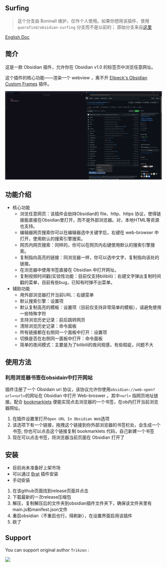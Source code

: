 ## Surfing

> 这个分支由 Boninall 维护，仅作个人使用。如果你想用该插件，使用 `quorafind/obsidian-surfing` 分支而不是以前的；
> 原始分支来自[这里](https://github.com/Trikzon/obsidian-web-browser)

[English Doc](README.md)

## 简介

这是一款 Obsidian 插件，允许你在 Obsidian v1.0 的标签页中浏览任意网址。

这个插件的核心功能——渲染一个 webview
，离不开 [Ellpeck's Obsidian Custom Frames](https://github.com/Ellpeck/ObsidianCustomFrames) 插件。

![](assets/obsidian-web-browser.png)

## 功能介绍

- 核心功能
	- 浏览任意网页：该插件会劫持Obsidian的 file、http、https 协议，使得链接能直接在Obsidian里打开，而不是外部浏览器。对，本地HTML等资源也支持。
	- 编辑器网页搜索你可以在编辑器选中关键字后，右键在 web-browser 中打开，使用默认的搜索引擎搜索。
	- 网页内网页搜索：同样的，你可以在网页内右键使用默认的搜索引擎搜索。
	- 复制指向高亮的链接：同浏览器一样，你可以选中文字，复制指向该处的链接。
	- 在浏览器中使用书签直接在 Obsidian 中打开网址。
	- 复制视频时间戳(实验性功能：目前仅支持bilibili)：右键文字弹出复制时间戳的菜单，目前有些bug，已知有时弹不出菜单。
- 辅助功能
	- 用外部浏览器打开当前URL：右键菜单
	- 默认搜索引擎：设置项
	- 默认复制高亮的模板：设置项（目前仅支持非常简单的模板），请避免使用一些特殊字符
	- 支持浏览历史记录：前后跳转网页
	- 清除浏览历史记录：命令面板
	- 所有链接都在右侧同一个面板中打开：设置项
	- 切换是否在右侧同一面板中打开：命令面板
	- 简单的夜间模式：主要是为了bilibili的夜间观感，有些瑕疵，问题不大

## 使用方法

### 利用浏览器书签在obsidain中打开网站

插件注册了一个 Obsidain uri 协议，该协议允许你使用`obsidian://web-open?url=<url>`的网址在 Obsidian 中打开 Web-broswer
。其中`<url>`
指网页地址链接。配合 [bookmarklets](https://www.ruanyifeng.com/blog/2011/06/a_guide_for_writing_bookmarklet.html)
便能实现点击浏览器的一个书签，在ob内打开当前浏览器网址。

1. 在插件设置里打开`Open URL In Obsidian Web`选项
2. 该选项下有一个链接，拖拽这个链接到你外部浏览器的书签栏处，会生成一个书签; 你也可以点击这个链接复制 bookmarklets
   代码，自己新建一个书签
3. 现在可以点击书签，将浏览器当前页面在 Obsidian 打开了

## 安装

- 目前尚未准备好上架市场
- 可以通过 [Brat](https://github.com/TfTHacker/obsidian42-brat) 插件安装
- 手动安装

1. 在该github页面找到release页面并点击
2. 下载最新的一次release压缩包
3. 解压，复制解压后的文件夹到obsidian插件文件夹下，确保该文件夹里有main.js和manifest.json文件
4. 重启obsidian（不重启也行，得刷新），在设置界面启用该插件
5. 欧了

## Support

You can support original author `Trikzon` :

[<img src="https://user-images.githubusercontent.com/14358394/115450238-f39e8100-a21b-11eb-89d0-fa4b82cdbce8.png" width="200">](https://ko-fi.com/trikzon)
